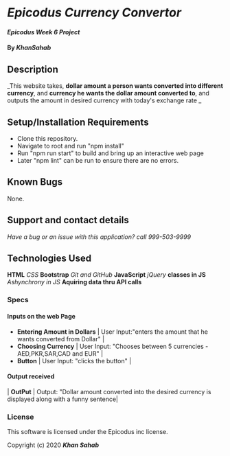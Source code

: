 # _Epicodus Currency Convertor_

#### _Epicodus Week 6 Project_

#### By _**KhanSahab**_

## Description

_This website takes, **dollar amount a person wants converted into different currency**, and **currency he wants the dollar amount converted to**,  and outputs the amount in desired currency with today's exchange rate _

## Setup/Installation Requirements

* Clone this repository.
* Navigate to root and run "npm install"
* Run "npm run start" to build and bring up an interactive web page
* Later "npm lint" can be run to ensure there are no errors.


## Known Bugs

None.

## Support and contact details

_Have a bug or an issue with this application? call 999-503-9999_

## Technologies Used

**HTML**
_CSS_
**Bootstrap**
_Git and GitHub_
**JavaScript**
_jQuery_
**classes in JS**
_Ashynchrony in JS_
**Aquiring data thru API calls**

### Specs 
#### Inputs on the web Page

* **Entering Amount in Dollars**  | User Input:"enters the amount that he wants converted from Dollar" |
* **Choosing Currency** | User Input: "Chooses between 5 currencies -AED,PKR,SAR,CAD and EUR" |
* **Button** | User Input: "clicks the button" |

#### Output received

| **OutPut** | Output: "Dollar amount converted into the desired currency is displayed along with a funny sentence|


### License

This software is licensed under the Epicodus inc license.

Copyright (c) 2020 **_Khan Sahab_**